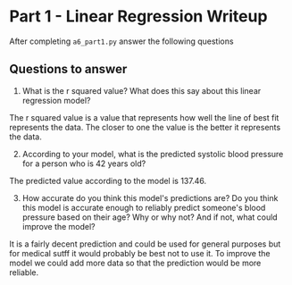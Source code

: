 # Part 1 - Linear Regression Writeup

After completing `a6_part1.py` answer the following questions

## Questions to answer

1. What is the r squared value?  What does this say about this linear regression model?

The r squared value is a value that represents how well the line of best fit represents the data. The closer to one the value is the better it represents the data.

2. According to your model, what is the predicted systolic blood pressure for a person who is 42 years old?

The predicted value according to the model is 137.46.

3. How accurate do you think this model's predictions are?  Do you think this model is accurate enough to reliably predict someone's blood pressure based on their age?  Why or why not?  And if not, what could improve the model?

It is a fairly decent prediction and could be used for general purposes but for medical sutff it would probably be best not to use it. To improve the model we could add more data so that the prediction would be more reliable.